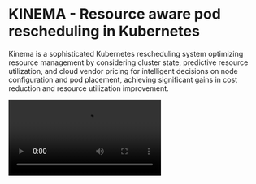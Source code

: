 # KINEMA - Resource aware pod rescheduling in Kubernetes

Kinema is a sophisticated Kubernetes rescheduling system optimizing resource management by considering cluster state, predictive resource utilization, and cloud vendor pricing for intelligent decisions on node configuration and pod placement, achieving significant gains in cost reduction and resource utilization improvement.

![](docs/kinema_demo.mp4)
